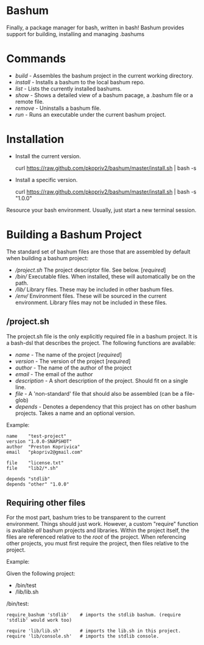 # Bashum 

Finally, a package manager for bash, written in bash!  Bashum provides
support for building, installing and managing .bashums


# Commands

* *build*     - Assembles the bashum project in the current working directory.
* *install*   - Installs a bashum to the local bashum repo.
* *list*      - Lists the currently installed bashums.
* *show*      - Shows a detailed view of a bashum pacage, a .bashum file or a remote file. 
* *remove*    - Uninstalls a bashum file.
* *run*    	  - Runs an executable under the current bashum project.  

# Installation

* Install the current version.
	
	curl https://raw.github.com/pkopriv2/bashum/master/install.sh | bash -s 

* Install a specific version.

	curl https://raw.github.com/pkopriv2/bashum/master/install.sh | bash -s "1.0.0"

Resource your bash environment.  Usually, just start a new terminal session.

# Building a Bashum Project 

The standard set of bashum files are those that are assembled by default when building a bashum project:

* */project.sh*  The project descriptor file.  See below. [_required_]
* */bin/* Executable files.  When installed, these will automatically be on the path.
* */lib/* Library files.  These may be included in other bashum files. 
* */env/* Environment files.  These will be sourced in the current environment.  Library files may not be included in these files.

## /project.sh

The project.sh file is the only explicitly required file in a bashum project.  It is a bash-dsl 
that describes the project.  The following functions are available: 

* *name*         - The name of the project [_required_]
* *version*      - The version of the project [_required_]
* *author*       - The name of the author of the project
* *email*        - The email of the author
* *description*  - A short description of the project.  Should fit on a single line.
* *file*         - A 'non-standard' file that should also be assembled (can be a file-glob)
* *depends*      - Denotes a dependency that this project has on other bashum projects. Takes a name and an optional version. 

Example:

	name    "test-project"
	version "1.0.0-SNAPSHOT"
	author  "Preston Koprivica"
	email   "pkopriv2@gmail.com"

	file    "license.txt" 
	file    "lib2/*.sh" 

	depends "stdlib" 
	depends "other" "1.0.0"

## Requiring other files

For the most part, bashum tries to be transparent to the current environment.  Things should just work.  However,
a custom "require" function is available _all_ bashum projects and libraries.  Within the project itself, the files
are referenced relative to the _root_ of the project.  When referencing other projects, you must first require the
project, then files relative to the project.

Example:

Given the following project:

* /bin/test
* /lib/lib.sh

/bin/test: 

	require_bashum 'stdlib'    # imports the stdlib bashum. (require 'stdlib' would work too) 
	
	require 'lib/lib.sh'       # imports the lib.sh in this project.	
	require 'lib/console.sh'   # imports the stdlib console. 
